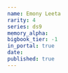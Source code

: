```yaml
---
name: Emony Leeta
rarity: 4
series: ds9
memory_alpha:
bigbook_tier: -1
in_portal: true
date:
published: true
---
```



